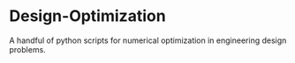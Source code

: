 # Design-Optimization
A handful of python scripts for numerical optimization in engineering design problems.
